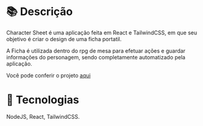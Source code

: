 # 📚 Descrição 
Character Sheet é uma aplicação feita em React e TailwindCSS, em que seu objetivo é criar o design de uma ficha portatil.

A Ficha é utilizada dentro do rpg de mesa para efetuar ações e guardar informações do personagem, sendo completamente automatizado pela aplicação.


Você pode conferir o projeto <a href="https://amoreira2003.github.io/CharacterSheet/">aqui</a>
# 🧰 Tecnologias

NodeJS, React, TailwindCSS. 
